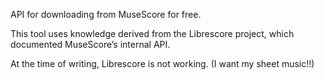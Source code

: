 API for downloading from MuseScore for free.

This tool uses knowledge derived from the Librescore
 project, which documented MuseScore’s internal API.

 At the time of writing, Librescore is not working. (I want my sheet music!!)
